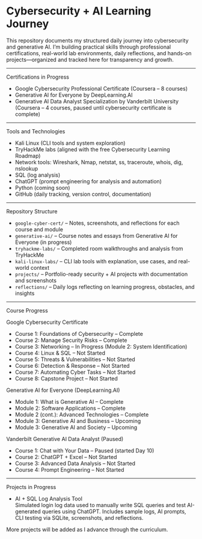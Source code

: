 # Cybersecurity + AI Learning Journey

This repository documents my structured daily journey into cybersecurity and generative AI. I’m building practical skills through professional certifications, real-world lab environments, daily reflections, and hands-on projects—organized and tracked here for transparency and growth.

---

Certifications in Progress

- Google Cybersecurity Professional Certificate (Coursera – 8 courses)
- Generative AI for Everyone by DeepLearning.AI
- Generative AI Data Analyst Specialization by Vanderbilt University (Coursera – 4 courses, paused until cybersecurity certificate is complete)

---

Tools and Technologies

- Kali Linux (CLI tools and system exploration)
- TryHackMe labs (aligned with the free Cybersecurity Learning Roadmap)
- Network tools: Wireshark, Nmap, netstat, ss, traceroute, whois, dig, nslookup
- SQL (log analysis)
- ChatGPT (prompt engineering for analysis and automation)
- Python (coming soon)
- GitHub (daily tracking, version control, documentation)

---

Repository Structure

- `google-cyber-cert/` – Notes, screenshots, and reflections for each course and module
- `generative-ai/` – Course notes and essays from Generative AI for Everyone (in progress)
- `tryhackme-labs/` – Completed room walkthroughs and analysis from TryHackMe
- `kali-linux-labs/` – CLI lab tools with explanation, use cases, and real-world context
- `projects/` – Portfolio-ready security + AI projects with documentation and screenshots
- `reflections/` – Daily logs reflecting on learning progress, obstacles, and insights

---

Course Progress

Google Cybersecurity Certificate

- Course 1: Foundations of Cybersecurity – Complete
- Course 2: Manage Security Risks – Complete
- Course 3: Networking – In Progress (Module 2: System Identification)
- Course 4: Linux & SQL – Not Started
- Course 5: Threats & Vulnerabilities – Not Started
- Course 6: Detection & Response – Not Started
- Course 7: Automating Cyber Tasks – Not Started
- Course 8: Capstone Project – Not Started

Generative AI for Everyone (DeepLearning.AI)

- Module 1: What is Generative AI – Complete
- Module 2: Software Applications – Complete
- Module 2 (cont.): Advanced Technologies – Complete
- Module 3: Generative AI and Business – Upcoming
- Module 3: Generative AI and Society – Upcoming

Vanderbilt Generative AI Data Analyst (Paused)

- Course 1: Chat with Your Data – Paused (started Day 10)
- Course 2: ChatGPT + Excel – Not Started
- Course 3: Advanced Data Analysis – Not Started
- Course 4: Prompt Engineering – Not Started

---

Projects in Progress

- AI + SQL Log Analysis Tool  
  Simulated login log data used to manually write SQL queries and test AI-generated queries using ChatGPT. Includes sample logs, AI prompts, CLI testing via SQLite, screenshots, and reflections.

More projects will be added as I advance through the curriculum.

